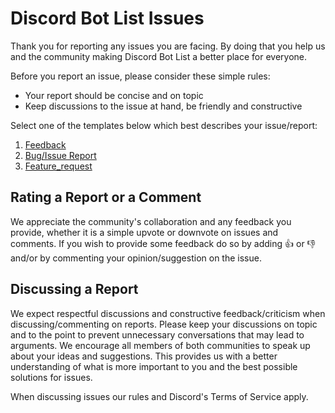 # Discord Bot List Issues

Thank you for reporting any issues you are facing. By doing that you help us and the community making Discord Bot List a better place for everyone.

Before you report an issue, please consider these simple rules:

- Your report should be concise and on topic
- Keep discussions to the issue at hand, be friendly and constructive

Select one of the templates below which best describes your issue/report:

1. [Feedback](https://github.com/consteagle-com/issues/issues/new?template=ISSUE_TEMPLATE.md)
2. [Bug/Issue Report](https://github.com/consteagle-com/issues/issues/new?template=BUG_TEMPLATE.md)
3. [Feature_request](https://github.com/consteagle-com/issues/issues/new?template=feature_request.md)

## Rating a Report or a Comment

We appreciate the community's collaboration and any feedback you provide, whether it is a simple upvote or downvote on issues and comments.
If you wish to provide some feedback do so by adding :thumbsup: or :thumbsdown: and/or by commenting your opinion/suggestion on the issue.

## Discussing a Report

We expect respectful discussions and constructive feedback/criticism when discussing/commenting on reports. Please keep your discussions on topic and to the point to prevent unnecessary conversations that may lead to arguments.
We encourage all members of both communities to speak up about your ideas and suggestions. This provides us with a better understanding of what is more important to you and the best possible solutions for issues.

When discussing issues our rules and Discord's Terms of Service apply.
